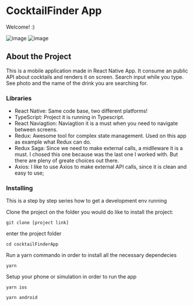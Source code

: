 # CocktailFinder App

Welcome! :)

![image](https://user-images.githubusercontent.com/15023491/118352037-9dc8aa80-b535-11eb-8e34-2e02cfd77175.png)
![image](https://user-images.githubusercontent.com/15023491/118352046-a7521280-b535-11eb-9cbb-6246f8311341.png)


## About the Project

This is a mobile application made in React Native App. It consume an public API about cocktails and renders it on screen. Search input while you type.
See photo and the name of the drink you are searching for.

### Libraries
* React Native: Same code base, two different platforms!
* TypeScript: Project it is running in Typescript.
* React Naviagtion: Naviagtion it is a must when you need to navigate between screens.
* Redux: Awesome tool for complex state management. Used on this app as example what Redux can do.
* Redux Saga: Since we need to make external calls, a midlleware it is a must. I chosed this one because was the last one I worked with. But there are pleny of greate choices out there.
* Axios: I like to use Axios to make external API calls, since it is clean and easy to use;


### Installing

This is a step by step series how to get a development env running

Clone the project on the folder you would do like to install the project:
```
git clone [project link]
```

enter the project folder
```
cd cocktailFinderApp 
```

Run a yarn commando in order to install all the necessary dependecies
```
yarn 
```

Setup your phone or simulation in order to run the app
```
yarn ios
```
```
yarn android
```


